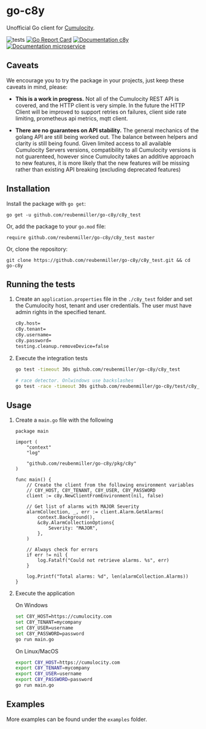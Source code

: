 # go-c8y

Unofficial Go client for [Cumulocity](http://cumulocity.com/guides/reference/rest-implementation/).

![tests](https://github.com/reubenmiller/go-c8y/workflows/tests/badge.svg)
[![Go Report Card](https://goreportcard.com/badge/github.com/reubenmiller/go-c8y)](https://goreportcard.com/report/github.com/reubenmiller/go-c8y)
[![Documentation c8y](https://godoc.org/github.com/reubenmiller/go-c8y/pkg/c8y?status.svg)](https://godoc.org/github.com/reubenmiller/go-c8y/pkg/c8y)
[![Documentation microservice ](https://godoc.org/github.com/reubenmiller/go-c8y/pkg/microservice?status.svg)](https://godoc.org/github.com/reubenmiller/go-c8y/pkg/microservice)

## Caveats

We encourage you to try the package in your projects, just keep these caveats in mind, please:

* **This is a work in progress.** Not all of the Cumulocity REST API is covered, and the HTTP client is very simple. In the future the HTTP Client will be improved to support retries on failures, client side rate limiting, prometheus api metrics, mqtt client.

* **There are no guarantees on API stability.** The general mechanics of the golang API are still being worked out. The balance between helpers and clarity is still being found. Given limited access to all available Cumulocity Servers versions, compatibility to all Cumulocity versions is not guarenteed, however since Cumulocity takes an additive approach to new features, it is more likely that the new features will be missing rather than existing API breaking (excluding deprecated features)



## Installation

Install the package with `go get`:

    go get -u github.com/reubenmiller/go-c8y/c8y_test

Or, add the package to your `go.mod` file:

    require github.com/reubenmiller/go-c8y/c8y_test master

Or, clone the repository:

    git clone https://github.com/reubenmiller/go-c8y/c8y_test.git && cd go-c8y


## Running the tests

1. Create an `application.properties` file in the `./c8y_test` folder and set the Cumulocity host, tenant and user credentials. The user must have admin rights in the specified tenant.

    ```sh
    c8y.host=
    c8y.tenant=
    c8y.username=
    c8y.password=
    testing.cleanup.removeDevice=false
    ```

2. Execute the integration tests

    ```sh
    go test -timeout 30s github.com/reubenmiller/go-c8y/c8y_test

    # race detector. Onlwindows use backslashes
    go test -race -timeout 30s github.com/reubenmiller/go-c8y/test/c8y_test -run "^(TestRealtimeSubscriptions_Unsubscribe)$
    ```

## Usage

1. Create a `main.go` file with the following

    ```golang
    package main

    import (
        "context"
        "log"

        "github.com/reubenmiller/go-c8y/pkg/c8y"
    )

    func main() {
        // Create the client from the following environment variables
        // C8Y_HOST, C8Y_TENANT, C8Y_USER, C8Y_PASSWORD
        client := c8y.NewClientFromEnvironment(nil, false)

        // Get list of alarms with MAJOR Severity
        alarmCollection, _, err := client.Alarm.GetAlarms(
            context.Background(),
            &c8y.AlarmCollectionOptions{
                Severity: "MAJOR",
            },
        )

        // Always check for errors
        if err != nil {
            log.Fatalf("Could not retrieve alarms. %s", err)
        }

        log.Printf("Total alarms: %d", len(alarmCollection.Alarms))
    }
    ```

2. Execute the application

    On Windows
    ```sh
    set C8Y_HOST=https://cumulocity.com
    set C8Y_TENANT=mycompany
    set C8Y_USER=username
    set C8Y_PASSWORD=password
    go run main.go
    ```

    On Linux/MacOS
    ```sh
    export C8Y_HOST=https://cumulocity.com
    export C8Y_TENANT=mycompany
    export C8Y_USER=username
    export C8Y_PASSWORD=password
    go run main.go
    ```

## Examples

More examples can be found under the `examples` folder.
